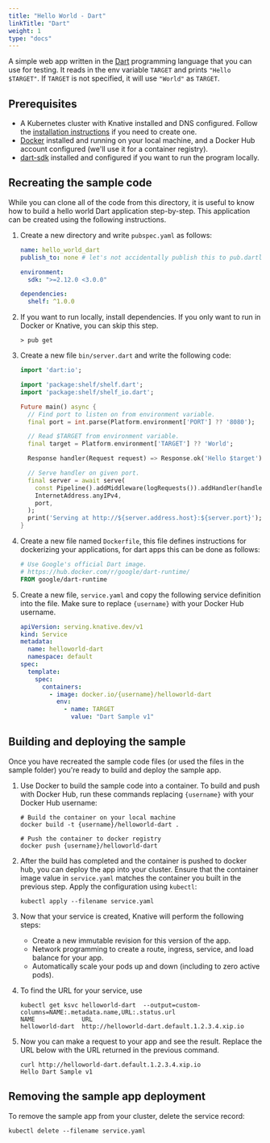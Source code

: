 ```yaml
---
title: "Hello World - Dart"
linkTitle: "Dart"
weight: 1
type: "docs"
---
```


A simple web app written in the [Dart](https://www.dart.dev) programming language
that you can use for testing. It reads in the env variable `TARGET` and prints
`"Hello $TARGET"`. If `TARGET` is not specified, it will use `"World"` as
`TARGET`.

## Prerequisites

- A Kubernetes cluster with Knative installed and DNS configured. Follow the
  [installation instructions](../../../../docs/install/) if you need to create
  one.
- [Docker](https://www.docker.com) installed and running on your local machine,
  and a Docker Hub account configured (we'll use it for a container registry).
- [dart-sdk](https://www.dart.dev/tools/sdk#install) installed and
  configured if you want to run the program locally.

## Recreating the sample code

While you can clone all of the code from this directory, it is useful to know
how to build a hello world Dart application step-by-step. This application can
be created using the following instructions.

1. Create a new directory and write `pubspec.yaml` as follows:

   ```yaml
   name: hello_world_dart
   publish_to: none # let's not accidentally publish this to pub.dartlang.org

   environment:
     sdk: ">=2.12.0 <3.0.0"

   dependencies:
     shelf: ^1.0.0
   ```

2. If you want to run locally, install dependencies. If you only want to run in
   Docker or Knative, you can skip this step.

   ```shell
   > pub get
   ```

3. Create a new file `bin/server.dart` and write the following code:

   ```dart
   import 'dart:io';

   import 'package:shelf/shelf.dart';
   import 'package:shelf/shelf_io.dart';

   Future main() async {
     // Find port to listen on from environment variable.
     final port = int.parse(Platform.environment['PORT'] ?? '8080');

     // Read $TARGET from environment variable.
     final target = Platform.environment['TARGET'] ?? 'World';

     Response handler(Request request) => Response.ok('Hello $target');

     // Serve handler on given port.
     final server = await serve(
       const Pipeline().addMiddleware(logRequests()).addHandler(handler),
       InternetAddress.anyIPv4,
       port,
     );
     print('Serving at http://${server.address.host}:${server.port}');
   }
   ```

4. Create a new file named `Dockerfile`, this file defines instructions for
   dockerizing your applications, for dart apps this can be done as follows:

   ```Dockerfile
   # Use Google's official Dart image.
   # https://hub.docker.com/r/google/dart-runtime/
   FROM google/dart-runtime
   ```

5. Create a new file, `service.yaml` and copy the following service definition
   into the file. Make sure to replace `{username}` with your Docker Hub
   username.

   ```yaml
   apiVersion: serving.knative.dev/v1
   kind: Service
   metadata:
     name: helloworld-dart
     namespace: default
   spec:
     template:
       spec:
         containers:
           - image: docker.io/{username}/helloworld-dart
             env:
               - name: TARGET
                 value: "Dart Sample v1"
   ```

## Building and deploying the sample

Once you have recreated the sample code files (or used the files in the sample
folder) you're ready to build and deploy the sample app.

1. Use Docker to build the sample code into a container. To build and push with
   Docker Hub, run these commands replacing `{username}` with your Docker Hub
   username:

   ```shell
   # Build the container on your local machine
   docker build -t {username}/helloworld-dart .

   # Push the container to docker registry
   docker push {username}/helloworld-dart
   ```

1. After the build has completed and the container is pushed to docker hub, you
   can deploy the app into your cluster. Ensure that the container image value
   in `service.yaml` matches the container you built in the previous step. Apply
   the configuration using `kubectl`:

   ```shell
   kubectl apply --filename service.yaml
   ```

1. Now that your service is created, Knative will perform the following steps:

   - Create a new immutable revision for this version of the app.
   - Network programming to create a route, ingress, service, and load balance
     for your app.
   - Automatically scale your pods up and down (including to zero active pods).

1. To find the URL for your service, use

   ```
   kubectl get ksvc helloworld-dart  --output=custom-columns=NAME:.metadata.name,URL:.status.url
   NAME             URL
   helloworld-dart  http://helloworld-dart.default.1.2.3.4.xip.io
   ```

1. Now you can make a request to your app and see the result. Replace
   the URL below with the URL returned in the previous command.

   ```shell
   curl http://helloworld-dart.default.1.2.3.4.xip.io
   Hello Dart Sample v1
   ```

## Removing the sample app deployment

To remove the sample app from your cluster, delete the service record:

```shell
kubectl delete --filename service.yaml
```
